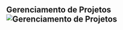 ## Gerenciamento de Projetos ![Gerenciamento de Projetos](https://img.icons8.com/ios-filled/50/000000/project-management.png)
